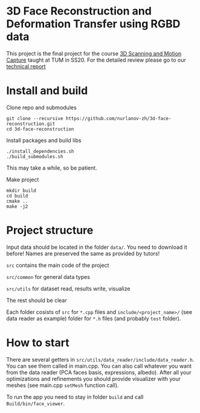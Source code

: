 # 3D Face Reconstruction and Deformation Transfer using RGBD data
This project is the final project for the course [3D Scanning and Motion Capture](https://www.in.tum.de/cg/teaching/winter-term-2021/3d-scanning-motion-capture/) taught at TUM in SS20. For the detailed review please go to our [technical report](https://github.com/nurlanov-zh/event-based-odomety/blob/master/report.pdf)

# Install and build

Clone repo and submodules
```
git clone --recursive https://github.com/nurlanov-zh/3d-face-reconstruction.git
cd 3d-face-reconstruction
```

Install packages and build libs
```
./install_dependencies.sh
./build_submodules.sh
```
This may take a while, so be patient.

Make project
```
mkdir build
cd build
cmake ..
make -j2
```

# Project structure
Input data should be located in the folder `data/`. You need to download it before! Names are preserved the same as provided by tutors!

`src` contains the main code of the project

`src/common` for general data types

`src/utils` for dataset read, results write, visualize

The rest should be clear

Each folder cosists of `src` for `*.cpp` files and `include/<project_name>/` (see data reader as example) folder for `*.h` files (and probably `test` folder).

# How to start
There are several getters in `src/utils/data_reader/include/data_reader.h`. You can see them called in main.cpp. You can also call whatever you want from the data reader (PCA faces basis, expressions, albedo). After all your optimizations and refinements you should provide visualizer with your meshes (see main.cpp `setMesh` function call).

To run the app you need to stay in folder `build` and call `Build/bin/face_viewer`.
